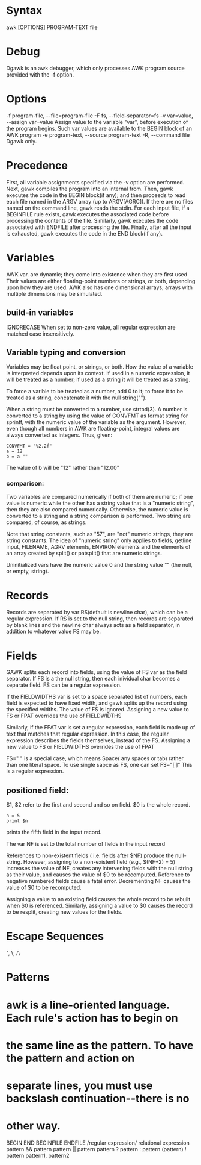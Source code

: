 # Syntax
awk [OPTIONS] PROGRAM-TEXT file

# Debug
Dgawk	is an awk debugger, which only processes AWK program source 
	provided with the -f option.


# Options
-f program-file, --file=program-file
-F fs, --field-separator=fs
-v var=value, --assign var=value
    Assign value to the variable "var", before execution of the program
    begins. Such var values are available to the BEGIN block of an AWK
    program 
-e program-text, --source program-text
-R, --command file
    Dgawk only. 
    
    
# Precedence
First, all variable assignments specified via the -v option are 
performed. Next, gawk compiles the program into an internal from. 
Then, gawk executes the code in the BEGIN block(if any); and then 
proceeds to read each file named in the ARGV array (up to ARGV[AGRC]).
If there are no files named on the command line, gawk reads the stdin. 
For each input file, if a BEGINFILE rule exists, gawk executes the
associated code before processing the contents of the file. Similarly, 
gawk executes the code associated with ENDFILE after processing the 
file. Finally, after all the input is exhausted, gawk executes the 
code in the END block(if any).

# Variables
AWK var. are dynamic; they come into existence when they are first used
Their values are either floating-point numbers or strings, or both, 
depending upon how they are used. AWK also has one dimensional arrays;
arrays with multiple dimensions may be simulated.
 
## build-in variables
IGNORECASE
    When set to non-zero value, all regular expression are matched 
    case insensitively.

## Variable typing and conversion
Variables may be float point, or strings, or both. How the value of a 
variable is interpreted depends upon its context. If used in a numeric
expression, it will be treated as a number; if used as a string it will
be treated as a string.

To force a varible to be treated as a number, add 0 to it; to force it
to be treated as a string, concatenate it with the null string("").

When a string must be converted to a number, use strtod(3). A number is
converted to a string by using the value of CONVFMT as format string
for sprintf, with the numeric value of the variable as the argument.
However, even though all numbers in AWK are floating-point, integral
values are always converted as integers. Thus, given: 
    
    CONVFMT = "%2.2f"
    a = 12
    b = a ""
The value of b will be "12" rather than "12.00"

### comparison:
Two variables are compared numerically if both of them are numeric;
if one value is numeric while the other has a string value that is a
"numeric string", then they are also compared numerically. Otherwise, 
the numeric value is converted to a string and a string comparison is
performed. Two string are compared, of course, as strings.

Note that string constants, such as "57", are "not" numeric strings,
they are string constants. The idea of "numeric string" only applies to
fields, getline input, FILENAME, AGRV elements, ENVIRON elements and 
the elements of an array created by split() or patsplit() that are 
numeric strings.

Uninitialized vars have the numeric value 0 and the string value ""
(the null, or empty, string).

# Records
Records are separated by var RS(default is newline char), 
which can be a regular expression.
If RS is set to the null string, then records are separated by blank
lines and the newline char always acts as a field separator, in 
addition to whatever value FS may be.

# Fields
GAWK splits each record into fields, using the value of FS var as the
field separator. If FS is a the null string, then each inividual char 
becomes a separate field. FS can be a regular expression. 

If the FIELDWIDTHS var is set to a space separated list of numbers, 
each field is expected to have fixed width, and gawk splits up the 
record using the specified widths. The value of FS is ignored. 
Assigning a new value to FS or FPAT overrides the use of FIELDWIDTHS

Similarly, if the FPAT var is set a regular expression, each field is 
made up of text that matches that regular expression. In this case, the
regular expression describes the fields themselves, instead of the FS.
Assigning a new value to FS or FIELDWIDTHS overrides the use of FPAT

FS=" " is a special case, which means Space( any spaces or tab) rather
than one literal space. To use single sapce as FS, one can set FS="[ ]"
This is a regular expression.

## positioned field:
$1, $2 refer to the first and second and so on field. $0 is the whole
record.

    n = 5
    print $n
prints the fifth field in the input record.

The var NF is set to the total number of fields in the input record

References to non-existent fields ( i.e. fields after $NF) produce
the null-string. However, assigning to a non-existent field (e.g.,
$(NF+2) = 5) increases the value of NF, creates any intervening fields 
with the null string as their value, and causes the value of $0 to be
recomputed. Reference to negative numbered fields cause a fatal error.
Decrementing NF causes the value of $0 to be recomputed.

Assigning a value to an existing field causes the whole record to be
rebuilt when $0 is referenced. Similarly, assigning a value to $0
causes the record to be resplit, creating new values for the fields.

# Escape Sequences
\", \\, /\
# Patterns

# awk is a line-oriented language. Each rule's action has to begin on 
# the same line as the pattern. To have the pattern and action on 
# separate lines, you must use backslash continuation--there is no 
# other way.
BEGIN
END
BEGINFILE
ENDFILE
/regular expression/
relational expression
pattern && pattern
pattern || pattern
pattern ? pattern : pattern
(pattern)
! pattern
pattern1, pattern2
